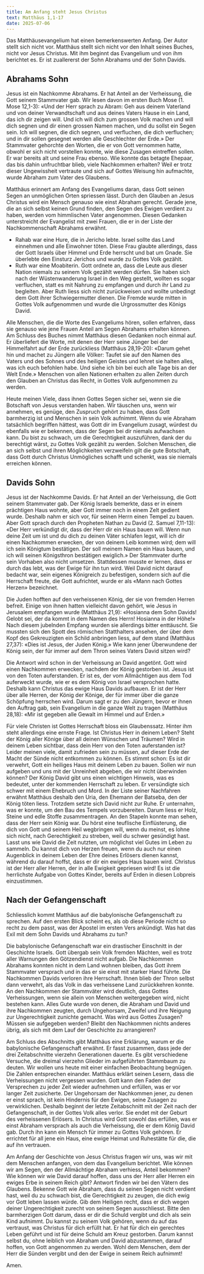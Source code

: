 ```yaml
---
title: Am Anfang steht Jesus Christus
text: Matthäus 1,1-17
date: 2025-07-06
---
```


Das Matthäusevangelium hat einen bemerkenswerten Anfang. Der Autor stellt sich nicht vor. Matthäus stellt sich nicht vor den Inhalt seines Buches, nicht vor Jesus Christus. Mit ihm beginnt das Evangelium und von ihm berichtet es. Er ist zuallererst der Sohn Abrahams und der Sohn Davids.

## Abrahams Sohn

Jesus ist ein Nachkomme Abrahams. Er hat Anteil an der Verheissung, die Gott seinem Stammvater gab. Wir lesen davon im ersten Buch Mose (1. Mose 12,1-3): «Und der Herr sprach zu Abram: Geh aus deinem Vaterland und von deiner Verwandtschaft und aus deines Vaters Hause in ein Land, das ich dir zeigen will. Und ich will dich zum grossen Volk machen und will dich segnen und dir einen grossen Namen machen, und du sollst ein Segen sein. Ich will segnen, die dich segnen, und verfluchen, die dich verfluchen; und in dir sollen gesegnet werden alle Geschlechter der Erde.» Der Stammvater gehorchte den Worten, die er von Gott vernommen hatte, obwohl er sich nicht vorstellen konnte, wie diese Zusagen eintreffen sollen. Er war bereits alt und seine Frau ebenso. Wie konnte das betagte Ehepaar, das bis dahin unfruchtbar blieb, viele Nachkommen erhalten? Weil er trotz dieser Ungewissheit vertraute und sich auf Gottes Weisung hin aufmachte, wurde Abraham zum Vater des Glaubens.

Matthäus erinnert am Anfang des Evangeliums daran, dass Gott seinen Segen an unmöglichen Orten spriessen lässt. Durch den Glauben an Jesus Christus wird ein Mensch genauso wie einst Abraham gerecht. Gerade jene, die an sich selbst keinen Grund finden, den Segen des Ewigen verdient zu haben, werden vom himmlischen Vater angenommen. Diesen Gedanken unterstreicht der Evangelist mit zwei Frauen, die er in der Liste der Nachkommenschaft Abrahams erwähnt.

- Rahab war eine Hure, die in Jericho lebte. Israel sollte das Land einnehmen und alle Einwohner töten. Diese Frau glaubte allerdings, dass der Gott Israels über Himmel und Erde herrscht und bat um Gnade. Sie überlebte den Einsturz Jerichos und wurde zu Gottes Volk gezählt.
- Ruth war eine Moabiterin. Gott ordnete an, dass die Leute aus dieser Nation niemals zu seinem Volk gezählt werden dürfen. Sie haben sich nach der Wüstenwanderung Israel in den Weg gestellt, wollten es sogar verfluchen, statt es mit Nahrung zu empfangen und durch ihr Land zu begleiten. Aber Ruth liess sich nicht zurückweisen und wollte unbedingt dem Gott ihrer Schwiegermutter dienen. Die Fremde wurde mitten in Gottes Volk aufgenommen und wurde die Urgrossmutter des Königs David.

Alle Menschen, die die Worte des Evangeliums hören, sollen erfahren, dass sie genauso wie jene Frauen Anteil am Segen Abrahams erhalten können. Am Schluss des Buches nimmt Matthäus diesen Gedanken noch einmal auf. Er überliefert die Worte, mit denen der Herr seine Jünger bei der Himmelfahrt auf der Erde zurückliess (Matthäus 28,19-20): «Darum gehet hin und machet zu Jüngern alle Völker: Taufet sie auf den Namen des Vaters und des Sohnes und des heiligen Geistes und lehret sie halten alles, was ich euch befohlen habe. Und siehe ich bin bei euch alle Tage bis an der Welt Ende.» Menschen von allen Nationen erhalten zu allen Zeiten durch den Glauben an Christus das Recht, in Gottes Volk aufgenommen zu werden.

Heute meinen Viele, dass ihnen Gottes Segen sicher sei, wenn sie die Botschaft von Jesus verstanden haben. Wir täuschen uns, wenn wir annehmen, es genüge, den Zuspruch gehört zu haben, dass Gott barmherzig ist und Menschen in sein Volk aufnimmt. Wenn du wie Abraham tatsächlich begriffen hättest, was Gott dir im Evangelium zusagt, würdest du ebenfalls wie er bekennen, dass der Segen bei dir niemals aufwachsen kann. Du bist zu schwach, um die Gerechtigkeit auszuführen, dank der du berechtigt wärst, zu Gottes Volk gezählt zu werden. Solchen Menschen, die an sich selbst und ihren Möglichkeiten verzweifeln gilt die gute Botschaft, dass Gott durch Christus Unmögliches schafft und schenkt, was sie niemals erreichen können.


## Davids Sohn

Jesus ist der Nachkomme Davids. Er hat Anteil an der Verheissung, die Gott seinem Stammvater gab. Der König Israels bemerkte, dass er in einem prächtigen Haus wohnte, aber Gott immer noch in einem Zelt gedient wurde. Deshalb nahm er sich vor, für seinen Herrn einen Tempel zu bauen. Aber Gott sprach durch den Propheten Nathan zu David (2. Samuel 7,11-13): «Der Herr verkündigt dir, dass der Herr dir ein Haus bauen will. Wenn nun deine Zeit um ist und du dich zu deinen Väter schlafen legst, will ich dir einen Nachkommen erwecken, der von deinem Leib kommen wird; dem will ich sein Königtum bestätigen. Der soll meinem Namen ein Haus bauen, und ich will seinen Königsthron bestätigen ewiglich.» Der Stammvater durfte sein Vorhaben also nicht umsetzen. Stattdessen musste er lernen, dass er durch das lebt, was der Ewige für ihn tun wird. Weil David nicht darauf bedacht war, sein eigenes Königreich zu befestigen, sondern sich auf die Herrschaft freute, die Gott aufrichtet, wurde er als «Mann nach Gottes Herzen» bezeichnet.

Die Juden hofften auf den verheissenen König, der sie von fremden Herren befreit. Einige von ihnen hatten vielleicht davon gehört, wie Jesus in Jerusalem empfangen wurde (Matthäus 21,9): «Hosianna dem Sohn Davids! Gelobt sei, der da kommt in dem Namen des Herrn! Hosianna in der Höhe!» Nach diesem jubelnden Empfang wurden sie allerdings bitter enttäuscht. Sie mussten sich den Spott des römischen Statthalters ansehen, der über dem Kopf des Gekreuzigten ein Schild anbringen liess, auf dem stand (Matthäus 27,37): «Dies ist Jesus, der Juden König.» Wie kann jener Überwundene der König sein, der für immer auf dem Thron seines Vaters David sitzen wird?

Die Antwort wird schon in der Verheissung an David angetönt. Gott wird einen Nachkommen erwecken, nachdem der König gestorben ist. Jesus ist von den Toten auferstanden. Er ist es, der vom Allmächtigen aus dem Tod auferweckt wurde, wie er es dem König von Israel versprochen hatte. Deshalb kann Christus das ewige Haus Davids aufbauen. Er ist der Herr über alle Herren, der König der Könige, der für immer über die ganze Schöpfung herrschen wird. Darum sagt er zu den Jüngern, bevor er ihnen den Auftrag gab, sein Evangelium in die ganze Welt zu tragen (Matthäus 28,18): «Mir ist gegeben alle Gewalt im Himmel und auf Erden.»

Für viele Christen ist Gottes Herrschaft bloss ein Glaubenssatz. Hinter ihm steht allerdings eine ernste Frage. Ist Christus Herr in deinem Leben? Steht der König aller Könige über all deinen Wünschen und Träumen? Wird in deinem Leben sichtbar, dass dein Herr von den Toten auferstanden ist? Leider meinen viele, damit zufrieden sein zu müssen, auf dieser Erde der Macht der Sünde nicht entkommen zu können. Es stimmt schon: Es ist dir verwehrt, Gott ein heiliges Haus mit deinem Leben zu bauen. Sollen wir nun aufgeben und uns mit der Unreinheit abgeben, die wir nicht überwinden können? Der König David gibt uns einen wichtigen Hinweis, was es bedeutet, unter der kommenden Herrschaft zu leben. Er versündigte sich schwer mit einem Ehebruch und Mord. In der Liste seiner Nachfahren erwähnt Matthäus deshalb den Uria, den Ehemann der Batseba, den der König töten liess. Trotzdem setzte sich David nicht zur Ruhe. Er unternahm, was er konnte, um den Bau des Tempels vorzubereiten. Darum liess er Holz, Steine und edle Stoffe zusammentragen. An den Stapeln konnte man sehen, dass der Herr sein König war. Du hörst eine teuflische Einflüsterung, die dich von Gott und seinem Heil wegbringen will, wenn du meinst, es lohne sich nicht, nach Gerechtigkeit zu streben, weil du schwer gesündigt hast. Lasst uns wie David die Zeit nutzten, um möglichst viel Gutes im Leben zu sammeln. Du kannst dich von Herzen freuen, wenn du auch nur einen Augenblick in deinem Leben der Ehre deines Erlösers dienen kannst, während du darauf hoffst, dass er dir ein ewiges Haus bauen wird. Christus ist der Herr aller Herren, der in alle Ewigkeit gepriesen wird! Es ist die herrlichste Aufgabe von Gottes Kinder, bereits auf Erden in diesen Lobpreis einzustimmen.

## Nach der Gefangenschaft

Schliesslich kommt Matthäus auf die babylonische Gefangenschaft zu sprechen. Auf den ersten Blick scheint es, als ob diese Periode nicht so recht zu dem passt, was der Apostel im ersten Vers ankündigt. Was hat das Exil mit dem Sohn Davids und Abrahams zu tun?

Die babylonische Gefangenschaft war ein drastischer Einschnitt in der Geschichte Israels. Gott übergab sein Volk fremden Mächten, weil es trotz aller Warnungen den Götzendienst nicht aufgab. Die Nachkommen Abrahams konnten nicht in dem Land wohnen bleiben, das Gott ihrem Stammvater versprach und in das er sie einst mit starker Hand führte. Die Nachkommen Davids verloren ihre Herrschaft. Ihnen blieb der Thron selbst dann verwehrt, als das Volk in das verheissene Land zurückkehren konnte. An den Nachkommen der Stammväter wird deutlich, dass Gottes Verheissungen, wenn sie allein von Menschen weitergegeben wird, nicht bestehen kann. Alles Gute wurde von denen, die Abraham und David und ihre Nachkommen zeugten, durch Ungehorsam, Zweifel und ihre Neigung zur Ungerechtigkeit zunichte gemacht. Was wird aus Gottes Zusagen? Müssen sie aufgegeben werden? Bleibt den Nachkommen nichts anderes übrig, als sich mit dem Lauf der Geschichte zu arrangieren?

Am Schluss des Abschnitts gibt Matthäus eine Erklärung, warum er die babylonische Gefangenschaft erwähnt. Er fasst zusammen, dass jede der drei Zeitabschnitte vierzehn Generationen dauerte. Es gibt verschiedene Versuche, die dreimal vierzehn Glieder im aufgeführten Stammbaum zu deuten. Wir wollen uns heute mit einer einfachen Beobachtung begnügen. Die Zahlen entsprechen einander. Matthäus erklärt seinen Lesern, dass die Verheissungen nicht vergessen wurden. Gott kann den Faden der Versprechen zu jeder Zeit wieder aufnehmen und erfüllen, was er vor langer Zeit zusicherte. Der Ungehorsam der Nachkommen jener, zu denen er einst sprach, ist kein Hindernis für den Ewigen, seine Zusagen zu verwirklichen. Deshalb beginnt der letzte Zeitabschnitt mit der Zeit nach der Gefangenschaft, in der Gottes Volk alles verlor. Sie endet mit der Geburt des verheissenen Erlösers. In Christus wird Gott sowohl das erfüllen, was er einst Abraham versprach als auch die Verheissung, die er dem König David gab. Durch ihn kann ein Mensch für immer zu Gottes Volk gehören. Er errichtet für all jene ein Haus, eine ewige Heimat und Ruhestätte für die, die auf ihn vertrauen.

Am Anfang der Geschichte von Jesus Christus fragen wir uns, was wir mit dem Menschen anfangen, von dem das Evangelium berichtet. Wie können wir am Segen, den der Allmächtige Abraham verhiess, Anteil bekommen? Wie können wir wie David darauf hoffen, dass uns der Herr aller Herren ein ewiges Erbe in seinem Reich gibt? Antwort finden wir bei den Vätern des Glaubens. Bekenne Gott wie Abraham, dass du seinen Segen nicht verdient hast, weil du zu schwach bist, die Gerechtigkeit zu zeugen, die dich ewig vor Gott leben lassen würde. Gib dem Heiligen recht, dass er dich wegen deiner Ungerechtigkeit zurecht von seinem Segen ausschliesst. Bitte den barmherzigen Gott darum, dass er dir die Schuld vergibt und dich als sein Kind aufnimmt. Du kannst zu seinem Volk gehören, wenn du auf das vertraust, was Christus für dich erfüllt hat. Er hat für dich ein gerechtes Leben geführt und ist für deine Schuld am Kreuz gestorben. Darum kannst selbst du, ohne leiblich von Abraham und David abzustammen, darauf hoffen, von Gott angenommen zu werden. Wohl dem Menschen, dem der Herr die Sünden vergibt und den der Ewige in seinem Reich aufnimmt!

Amen.
